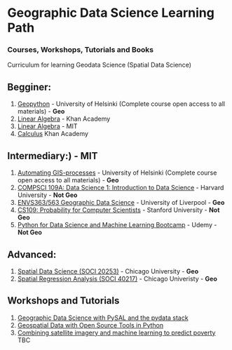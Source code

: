 # Geographic Data Science Learning Path
### Courses, Workshops, Tutorials and Books

Curriculum for learning Geodata Science (Spatial Data Science)

## Begginer:
1. [Geopython](https://geo-python.github.io/2017/) - University of Helsinki (Complete course open access to all materials) - **Geo**
2. [Linear Algebra](https://www.khanacademy.org/math/linear-algebra) - Khan Academy
3. [Linear Algebra](https://ocw.mit.edu/courses/mathematics/18-700-linear-algebra-fall-2013/) - MIT
4. [Calculus](https://www.khanacademy.org/math/calculus-home?t=classes) Khan Academy

## Intermediary:) - MIT
1. [Automating GIS-processes](https://automating-gis-processes.github.io/2017/) - University of Helsinki (Complete course open access to all materials) - **Geo**
2. [COMPSCI 109A: Data Science 1: Introduction to Data Science](https://canvas.harvard.edu/courses/29726/pages/videos) - Harvard University - **Not Geo**
3. [ENVS363/563 Geographic Data Science](http://darribas.org/gds17/) - University of Liverpool - **Geo**
4. [CS109: Probability for Computer Scientists](https://web.stanford.edu/class/archive/cs/cs109/cs109.1166//handouts/overview.html) - Stanford University - **Not Geo**
5. [Python for Data Science and Machine Learning Bootcamp](https://www.udemy.com/python-for-data-science-and-machine-learning-bootcamp/) - Udemy - **Not Geo**

## Advanced:
1. [Spatial Data Science (SOCI 20253)](https://spatial.uchicago.edu/content/lectures-luc-anselin-uchicago) - Chicago University - **Geo**
2. [Spatial Regression Analysis (SOCI 40217)](https://spatial.uchicago.edu/content/lectures-luc-anselin-uchicago) - Chicago Univeristy - **Geo**


## Workshops and Tutorials
1. [Geographic Data Science with PySAL and the pydata stack](https://github.com/darribas/gds_scipy16)
2. [Geospatial Data with Open Source Tools in Python](https://github.com/kjordahl/SciPy-Tutorial-2015)
3. [Combining satellite imagery and machine learning to predict poverty](https://github.com/nealjean/predicting-poverty)
TBC 

